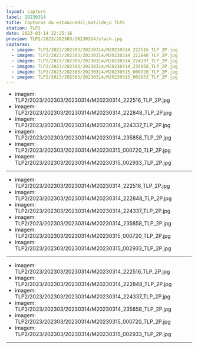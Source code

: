 ```yaml
---
layout: capture
label: 20230314
title: Capturas da esta&ccedil;&atilde;o TLP2
station: TLP2
date: 2023-03-14 22:25:16
preview: TLP2/2023/202303/20230314/stack.jpg
capturas:
  - imagem: TLP2/2023/202303/20230314/M20230314_222516_TLP_2P.jpg
  - imagem: TLP2/2023/202303/20230314/M20230314_222848_TLP_2P.jpg
  - imagem: TLP2/2023/202303/20230314/M20230314_224337_TLP_2P.jpg
  - imagem: TLP2/2023/202303/20230314/M20230314_235858_TLP_2P.jpg
  - imagem: TLP2/2023/202303/20230314/M20230315_000720_TLP_2P.jpg
  - imagem: TLP2/2023/202303/20230314/M20230315_002933_TLP_2P.jpg
---
```

  - imagem: TLP2/2023/202303/20230314/M20230314_222516_TLP_2P.jpg
  - imagem: TLP2/2023/202303/20230314/M20230314_222848_TLP_2P.jpg
  - imagem: TLP2/2023/202303/20230314/M20230314_224337_TLP_2P.jpg
  - imagem: TLP2/2023/202303/20230314/M20230314_235858_TLP_2P.jpg
  - imagem: TLP2/2023/202303/20230314/M20230315_000720_TLP_2P.jpg
  - imagem: TLP2/2023/202303/20230314/M20230315_002933_TLP_2P.jpg
---
  - imagem: TLP2/2023/202303/20230314/M20230314_222516_TLP_2P.jpg
  - imagem: TLP2/2023/202303/20230314/M20230314_222848_TLP_2P.jpg
  - imagem: TLP2/2023/202303/20230314/M20230314_224337_TLP_2P.jpg
  - imagem: TLP2/2023/202303/20230314/M20230314_235858_TLP_2P.jpg
  - imagem: TLP2/2023/202303/20230314/M20230315_000720_TLP_2P.jpg
  - imagem: TLP2/2023/202303/20230314/M20230315_002933_TLP_2P.jpg
---
  - imagem: TLP2/2023/202303/20230314/M20230314_222516_TLP_2P.jpg
  - imagem: TLP2/2023/202303/20230314/M20230314_222848_TLP_2P.jpg
  - imagem: TLP2/2023/202303/20230314/M20230314_224337_TLP_2P.jpg
  - imagem: TLP2/2023/202303/20230314/M20230314_235858_TLP_2P.jpg
  - imagem: TLP2/2023/202303/20230314/M20230315_000720_TLP_2P.jpg
  - imagem: TLP2/2023/202303/20230314/M20230315_002933_TLP_2P.jpg
---
